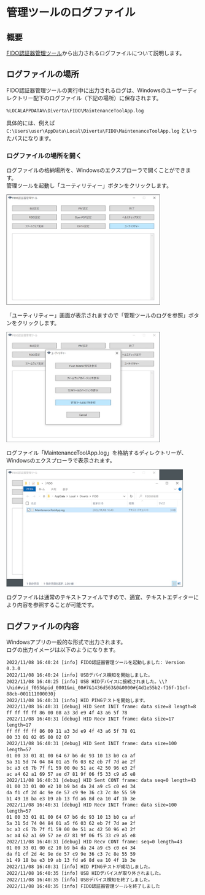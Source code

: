 # 管理ツールのログファイル

## 概要
[FIDO認証器管理ツール](../../MaintenanceTool/dotNET/MNTTOOL.md)から出力されるログファイルについて説明します。

## ログファイルの場所

FIDO認証器管理ツールの実行中に出力されるログは、Windowsのユーザーディレクトリー配下のログファイル（下記の場所）に保存されます。

`%LOCALAPPDATA%\Diverta\FIDO\MaintenanceToolApp.log`

具体的には、例えば `C:\Users\user\AppData\Local\Diverta\FIDO\MaintenanceToolApp.log` といったパスになります。

### ログファイルの場所を開く

ログファイルの格納場所を、Windowsのエクスプローラで開くことができます。<br>
管理ツールを起動し「ユーティリティー」ボタンをクリックします。

<img src="assets02/0016.jpg" width="400">

「ユーティリティー」画面が表示されますので「管理ツールのログを参照」ボタンをクリックします。

<img src="assets02/0017.jpg" width="400">

ログファイル「MaintenanceToolApp.log」を格納するディレクトリーが、Windowsのエクスプローラで表示されます。

<img src="assets02/0018.jpg" width="460">

ログファイルは通常のテキストファイルですので、適宜、テキストエディターにより内容を参照することが可能です。

## ログファイルの内容

Windowsアプリの一般的な形式で出力されます。<br>
ログの出力イメージは以下のようになります。
```
2022/11/08 16:40:24 [info] FIDO認証器管理ツールを起動しました: Version 0.3.0
2022/11/08 16:40:24 [info] USBデバイス検知を開始しました。
2022/11/08 16:40:25 [info] USB HIDデバイスに接続されました。\\?\hid#vid_f055&pid_0001&mi_00#7&1436d563&0&0000#{4d1e55b2-f16f-11cf-88cb-001111000030}
2022/11/08 16:40:31 [info] HID PINGテストを開始します。
2022/11/08 16:40:31 [debug] HID Sent INIT frame: data size=8 length=8
ff ff ff ff 86 00 08 a3 3d e9 4f 43 a6 5f 78
2022/11/08 16:40:31 [debug] HID Recv INIT frame: data size=17 length=17
ff ff ff ff 86 00 11 a3 3d e9 4f 43 a6 5f 78 01
00 33 01 02 05 00 02 07
2022/11/08 16:40:31 [debug] HID Sent INIT frame: data size=100 length=57
01 00 33 01 81 00 64 67 b6 dc 93 10 13 b0 ca af
5a 31 5d 74 04 84 01 a5 f6 03 62 eb 7f 7d ae 2f
bc a3 c6 7b 7f f1 59 00 0e 51 ac 42 50 96 e3 2f
ac a4 62 a1 69 57 ae d7 81 9f 06 f5 33 c9 a5 e8
2022/11/08 16:40:31 [debug] HID Sent CONT frame: data seq=0 length=43
01 00 33 01 00 e2 10 b9 b4 da 24 a9 c5 c0 e4 34
da f1 cf 2d 4c 9e de 57 c9 9e 36 c3 7c 8e 55 59
b1 49 18 ba e3 b9 ab 13 fd a6 8d ea 10 4f 1b 3e
2022/11/08 16:40:31 [debug] HID Recv INIT frame: data size=100 length=57
01 00 33 01 81 00 64 67 b6 dc 93 10 13 b0 ca af
5a 31 5d 74 04 84 01 a5 f6 03 62 eb 7f 7d ae 2f
bc a3 c6 7b 7f f1 59 00 0e 51 ac 42 50 96 e3 2f
ac a4 62 a1 69 57 ae d7 81 9f 06 f5 33 c9 a5 e8
2022/11/08 16:40:31 [debug] HID Recv CONT frame: seq=0 length=43
01 00 33 01 00 e2 10 b9 b4 da 24 a9 c5 c0 e4 34
da f1 cf 2d 4c 9e de 57 c9 9e 36 c3 7c 8e 55 59
b1 49 18 ba e3 b9 ab 13 fd a6 8d ea 10 4f 1b 3e
2022/11/08 16:40:31 [info] HID PINGテストが成功しました。
2022/11/08 16:40:35 [info] USB HIDデバイスが取り外されました。
2022/11/08 16:40:35 [info] USBデバイス検知を終了しました。
2022/11/08 16:40:35 [info] FIDO認証器管理ツールを終了しました
```

